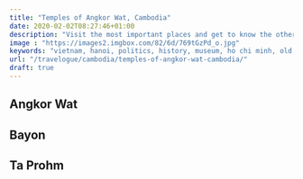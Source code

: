 ```yaml
---
title: "Temples of Angkor Wat, Cambodia"
date: 2020-02-02T08:27:46+01:00
description: "Visit the most important places and get to know the other things to do in Siem Reap, Cambodia."
image : "https://images2.imgbox.com/82/6d/769tGzPd_o.jpg"
keywords: "vietnam, hanoi, politics, history, museum, ho chi minh, old quarter, vietnamese, food"
url: "/travelogue/cambodia/temples-of-angkor-wat-cambodia/"
draft: true
---
```


## Angkor Wat

## Bayon

## Ta Prohm